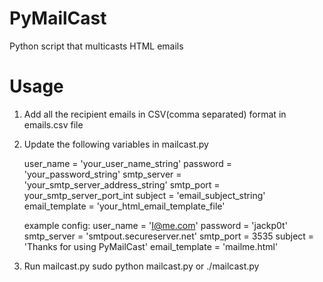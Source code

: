 PyMailCast
==========

Python script that multicasts HTML emails


Usage
==========
1. Add all the recipient emails in CSV(comma separated) format in emails.csv file
2. Update the following variables in mailcast.py

	user_name = 'your_user_name_string'
	password = 'your_password_string'
	smtp_server = 'your_smtp_server_address_string'
	smtp_port = your_smtp_server_port_int 
	subject = 'email_subject_string'
	email_template = 'your_html_email_template_file'
	
	example config:
	user_name = 'I@me.com'
	password = 'jackp0t'
	smtp_server = 'smtpout.secureserver.net'
	smtp_port = 3535
	subject = 'Thanks for using PyMailCast'
	email_template = 'mailme.html'
	
3. Run mailcast.py
	sudo python mailcast.py
	or
	./mailcast.py
